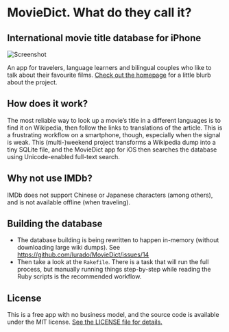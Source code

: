 # MovieDict. What do they call it?

## International movie title database for iPhone

![Screenshot](https://moviedict.info/iphone.png)

An app for travelers, language learners and bilingual couples who like to talk about their favourite films.
[Check out the homepage](https://moviedict.info) for a little blurb about the project.

## How does it work?

The most reliable way to look up a movie’s title in a different languages is to find it on Wikipedia, then follow the links to translations of the article.
This is a frustrating workflow on a smartphone, though, especially when the signal is weak.
This (multi-)weekend project transforms a Wikipedia dump into a tiny SQLite file, and the MovieDict app for iOS then searches the database using Unicode-enabled full-text search.

## Why not use IMDb?

IMDb does not support Chinese or Japanese characters (among others), and is not available offline (when traveling).

## Building the database

* The database building is being rewritten to happen in-memory (without downloading large wiki dumps). See https://github.com/lurado/MovieDict/issues/14
* Then take a look at the `Rakefile`. There is a task that will run the full process, but manually running things step-by-step while reading the Ruby scripts is the recommended workflow.

## License

This is a free app with no business model, and the source code is available under the MIT license. [See the LICENSE file for details.](LICENSE)
